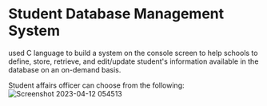 # Student Database Management System

used C language to build a system on the console screen to help schools to define, store, retrieve, and edit/update student's information available in the database on an on-demand basis.

Student affairs officer can choose from the following:
![Screenshot 2023-04-12 054513](https://user-images.githubusercontent.com/19871755/231344141-d7a294e1-c178-4221-92d8-e73bcf5493df.png)
